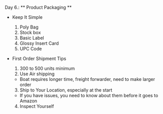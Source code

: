 Day 6.: ** Product Packaging **

* Keep It Simple
  1. Poly Bag
  2. Stock box
  3. Basic Label
  4. Glossy Insert Card
  5. UPC Code

* First Order Shipment Tips
  1. 300 to 500 units minimum
  2. Use Air shipping
    * Boat requires longer time, freight forwarder, need to make larger order
  3. Ship to Your Location, especially at the start
    * If you have issues, you need to know about them before it goes to Amazon
  4. Inspect Yourself
